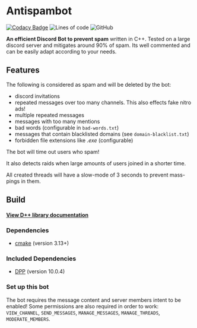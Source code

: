 # Antispambot

[![Codacy Badge](https://app.codacy.com/project/badge/Grade/9804970630774ee6b62a900404df2c04)](https://www.codacy.com/gh/Commandserver/Antispambot/dashboard?utm_source=github.com&amp;utm_medium=referral&amp;utm_content=Commandserver/Antispambot&amp;utm_campaign=Badge_Grade)
![Lines of code](https://img.shields.io/tokei/lines/github/Commandserver/Antispambot) 
![GitHub](https://img.shields.io/github/license/Commandserver/Antispambot) 

**An efficient Discord Bot to prevent spam** written in C++. Tested on a large discord server and mitigates around 90% of spam. Its well commented and can be easily adapt according to your needs.

## Features

The following is considered as spam and will be deleted by the bot:

* discord invitations
* repeated messages over too many channels. This also effects fake nitro ads!
* multiple repeated messages
* messages with too many mentions
* bad words (configurable in `bad-words.txt`)
* messages that contain blacklisted domains (see `domain-blacklist.txt`)
* forbidden file extensions like _.exe_ (configurable)

The bot will time out users who spam!

It also detects raids when large amounts of users joined in a shorter time.

All created threads will have a slow-mode of 3 seconds to prevent mass-pings in them.

## Build

#### [View D++ library documentation](https://dpp.dev/)

### Dependencies

* [cmake](https://cmake.org/) (version 3.13+)

### Included Dependencies

* [DPP](https://github.com/brainboxdotcc/DPP) (version 10.0.4)

### Set up this bot

The bot requires the message content and server members intent to be enabled!
Some permissions are also required in order to work: `VIEW_CHANNEL`, `SEND_MESSAGES`, `MANAGE_MESSAGES`, `MANAGE_THREADS`, `MODERATE_MEMBERS`.
